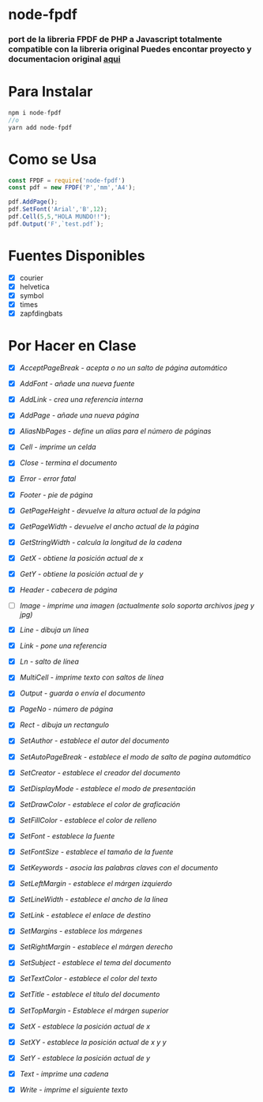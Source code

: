 # node-fpdf
### port de la libreria FPDF de PHP a Javascript totalmente compatible con la libreria original Puedes encontar  proyecto y documentacion original [aqui](http://www.fpdf.org/)

# Para Instalar
```javascript 
npm i node-fpdf 
//o
yarn add node-fpdf
````
# Como se Usa
```javascript 
const FPDF = require('node-fpdf')
const pdf = new FPDF('P','mm','A4');

pdf.AddPage();
pdf.SetFont('Arial','B',12);
pdf.Cell(5,5,"HOLA MUNDO!!");
pdf.Output('F',`test.pdf`);
```` 
# **Fuentes Disponibles**
- [x] courier
- [x] helvetica
- [x] symbol
- [x] times
- [x] zapfdingbats

# **Por Hacer en Clase**
- [x] *AcceptPageBreak - acepta o no un salto de página automático*
- [x] *AddFont - añade una nueva fuente*
- [x] *AddLink - crea una referencia interna*
- [x] *AddPage - añade una nueva página*
- [x] *AliasNbPages - define un alias para el número de páginas*
- [x] *Cell - imprime un celda*
- [x] *Close - termina el documento*
- [x] *Error - error fatal*
- [x] *Footer - pie de página*
- [x] *GetPageHeight - devuelve la altura actual de la página*
- [x] *GetPageWidth - devuelve el ancho actual de la página*
- [x] *GetStringWidth - calcula la longitud de la cadena*
- [x] *GetX - obtiene la posición actual de x*
- [x] *GetY - obtiene la posición actual de y*
- [x] *Header - cabecera de página*
- [ ] *Image - imprime una imagen  (actualmente solo soporta archivos jpeg y jpg)*
- [x] *Line - dibuja un línea*
- [x] *Link - pone una referencia*
- [x] *Ln - salto de línea*
- [x] *MultiCell - imprime texto con saltos de línea*
- [x] *Output - guarda o envía el documento*
- [x] *PageNo - número de página*
- [x] *Rect - dibuja un rectangulo*
- [x] *SetAuthor - establece el autor del documento*
- [x] *SetAutoPageBreak - establece el modo de salto de pagina automático*
- [x] *SetCreator - establece el creador del documento*
- [x] *SetDisplayMode - establece el modo de presentación*
- [x] *SetDrawColor - establece el color de graficación*
- [x] *SetFillColor - establece el color de relleno*
- [x] *SetFont - establece la fuente*
- [x] *SetFontSize - establece el tamaño de la fuente*
- [x] *SetKeywords - asocia las palabras claves con el documento*
- [x] *SetLeftMargin - establece el márgen izquierdo*
- [x] *SetLineWidth - establece el ancho de la línea*
- [x] *SetLink - establece el enlace de destino*
- [x] *SetMargins - establece los márgenes*
- [x] *SetRightMargin - establece el márgen derecho*
- [x] *SetSubject - establece el tema del documento*
- [x] *SetTextColor - establece el color del texto*
- [x] *SetTitle - establece el título del documento*
- [x] *SetTopMargin - Establece el márgen superior*
- [x] *SetX - establece la posición actual de x*
- [x] *SetXY - establece la posición actual de x y y*
- [x] *SetY - establece la posición actual de y*
- [x] *Text - imprime una cadena*
- [x] *Write - imprime el siguiente texto*

